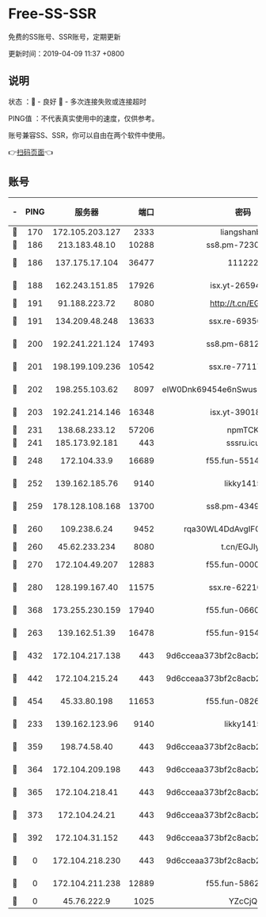 # Free-SS-SSR

免费的SS账号、SSR账号，定期更新

更新时间：2019-04-09 11:37 +0800

## 说明

状态     ：🙂 - 良好 🙁 - 多次连接失败或连接超时

PING值   ：不代表真实使用中的速度，仅供参考。

账号兼容SS、SSR，你可以自由在两个软件中使用。

👉[扫码页面](https://liesauer.github.io/Free-SS-SSR/)👈

## 账号

|-|PING|服务器|端口|密码|加密方式|区域|
|:----:|:----:|:-----:|-----:|:----:|:----:|:----:|
|🙂|170|172.105.203.127|2333|liangshanbo|chacha20|JP|
|🙂|186|213.183.48.10|10288|ss8.pm-72309702|rc4-md5|RU|
|🙂|186|137.175.17.104|36477|111222|aes-256-cfb|US|
|🙂|188|162.243.151.85|17926|isx.yt-26594761|aes-256-cfb|US|
|🙂|191|91.188.223.72|8080|http://t.cn/EGJIyrl|rc4-md5|RU|
|🙂|191|134.209.48.248|13633|ssx.re-69350454|aes-256-cfb|US|
|🙂|200|192.241.221.124|17493|ss8.pm-68127686|aes-256-cfb|US|
|🙂|201|198.199.109.236|10542|ssx.re-77117057|aes-256-cfb|US|
|🙂|202|198.255.103.62|8097|eIW0Dnk69454e6nSwuspv9DmS201tQ0D|aes-256-cfb|US|
|🙂|203|192.241.214.146|16348|isx.yt-39018760|aes-256-cfb|US|
|🙂|231|138.68.233.12|57206|npmTCK|rc4-md5|US|
|🙂|241|185.173.92.181|443|sssru.icu|rc4-md5|RU|
|🙂|248|172.104.33.9|16689|f55.fun-55147364|aes-256-cfb|SG|
|🙂|252|139.162.185.76|9140|likky1415|aes-256-cfb|DE|
|🙂|259|178.128.108.168|13700|ss8.pm-43493831|aes-256-cfb|SG|
|🙂|260|109.238.6.24|9452|rqa30WL4DdAvgIFG6Fs3znzTa|aes-256-cfb|FR|
|🙂|260|45.62.233.234|8080|t.cn/EGJIyrl|rc4-md5|CA|
|🙂|270|172.104.49.207|12883|f55.fun-00000116|aes-256-cfb|SG|
|🙂|280|128.199.167.40|11575|ssx.re-62210920|aes-256-cfb|SG|
|🙂|368|173.255.230.159|17940|f55.fun-06607448|aes-256-cfb|US|
|🙂|263|139.162.51.39|16478|f55.fun-91549121|aes-256-cfb|SG|
|🙂|432|172.104.217.138|443|9d6cceaa373bf2c8acb22e60b6a58be6|aes-256-cfb|US|
|🙂|442|172.104.215.24|443|9d6cceaa373bf2c8acb22e60b6a58be6|aes-256-cfb|US|
|🙂|454|45.33.80.198|11653|f55.fun-08264676|aes-256-cfb|US|
|🙁|233|139.162.123.96|9140|likky1415|aes-256-cfb|JP|
|🙁|359|198.74.58.40|443|9d6cceaa373bf2c8acb22e60b6a58be6|aes-256-cfb|US|
|🙁|364|172.104.209.198|443|9d6cceaa373bf2c8acb22e60b6a58be6|aes-256-cfb|US|
|🙁|365|172.104.218.41|443|9d6cceaa373bf2c8acb22e60b6a58be6|aes-256-cfb|US|
|🙁|373|172.104.24.21|443|9d6cceaa373bf2c8acb22e60b6a58be6|aes-256-cfb|US|
|🙁|392|172.104.31.152|443|9d6cceaa373bf2c8acb22e60b6a58be6|aes-256-cfb|US|
|🙁|0|172.104.218.230|443|9d6cceaa373bf2c8acb22e60b6a58be6|aes-256-cfb|US|
|🙁|0|172.104.211.238|12889|f55.fun-58620208|aes-256-cfb|US|
|🙁|0|45.76.222.9|1025|YZcCjQ|rc4-md5|JP|
